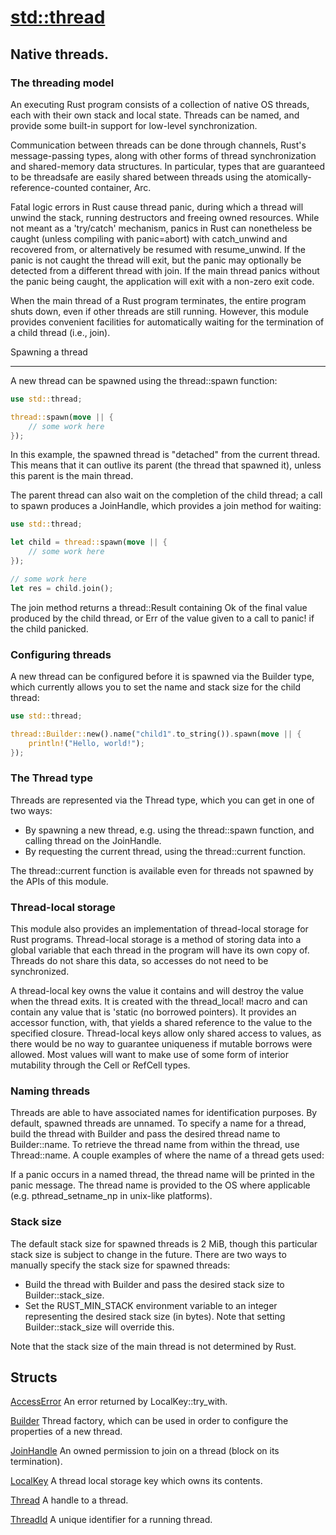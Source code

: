 # [std::thread](https://doc.rust-lang.org/std/thread/index.html)

## Native threads.

### The threading model

An executing Rust program consists of a collection of native OS threads, each with their own stack and local state. Threads can be named, and provide some built-in support for low-level synchronization.

Communication between threads can be done through channels, Rust's message-passing types, along with other forms of thread synchronization and shared-memory data structures. In particular, types that are guaranteed to be threadsafe are easily shared between threads using the atomically-reference-counted container, Arc.

Fatal logic errors in Rust cause thread panic, during which a thread will unwind the stack, running destructors and freeing owned resources. While not meant as a 'try/catch' mechanism, panics in Rust can nonetheless be caught (unless compiling with panic=abort) with catch_unwind and recovered from, or alternatively be resumed with resume_unwind. If the panic is not caught the thread will exit, but the panic may optionally be detected from a different thread with join. If the main thread panics without the panic being caught, the application will exit with a non-zero exit code.

When the main thread of a Rust program terminates, the entire program shuts down, even if other threads are still running. However, this module provides convenient facilities for automatically waiting for the termination of a child thread (i.e., join).

Spawning a thread

----

A new thread can be spawned using the thread::spawn function:

```rs
use std::thread;

thread::spawn(move || {
    // some work here
});
```

In this example, the spawned thread is "detached" from the current thread. This means that it can outlive its parent (the thread that spawned it), unless this parent is the main thread.

The parent thread can also wait on the completion of the child thread; a call to spawn produces a JoinHandle, which provides a join method for waiting:

```rs
use std::thread;

let child = thread::spawn(move || {
    // some work here
});

// some work here
let res = child.join();
```

The join method returns a thread::Result containing Ok of the final value produced by the child thread, or Err of the value given to a call to panic! if the child panicked.

### Configuring threads

A new thread can be configured before it is spawned via the Builder type, which currently allows you to set the name and stack size for the child thread:


```rs
use std::thread;

thread::Builder::new().name("child1".to_string()).spawn(move || {
    println!("Hello, world!");
});
```

### The Thread type
Threads are represented via the Thread type, which you can get in one of two ways:

- By spawning a new thread, e.g. using the thread::spawn function, and calling thread on the JoinHandle.
- By requesting the current thread, using the thread::current function.

The thread::current function is available even for threads not spawned by the APIs of this module.

### Thread-local storage

This module also provides an implementation of thread-local storage for Rust programs. Thread-local storage is a method of storing data into a global variable that each thread in the program will have its own copy of. Threads do not share this data, so accesses do not need to be synchronized.

A thread-local key owns the value it contains and will destroy the value when the thread exits. It is created with the thread_local! macro and can contain any value that is 'static (no borrowed pointers). It provides an accessor function, with, that yields a shared reference to the value to the specified closure. Thread-local keys allow only shared access to values, as there would be no way to guarantee uniqueness if mutable borrows were allowed. Most values will want to make use of some form of interior mutability through the Cell or RefCell types.

### Naming threads
Threads are able to have associated names for identification purposes. By default, spawned threads are unnamed. To specify a name for a thread, build the thread with Builder and pass the desired thread name to Builder::name. To retrieve the thread name from within the thread, use Thread::name. A couple examples of where the name of a thread gets used:

If a panic occurs in a named thread, the thread name will be printed in the panic message.
The thread name is provided to the OS where applicable (e.g. pthread_setname_np in unix-like platforms).

### Stack size

The default stack size for spawned threads is 2 MiB, though this particular stack size is subject to change in the future. There are two ways to manually specify the stack size for spawned threads:

- Build the thread with Builder and pass the desired stack size to Builder::stack_size.
- Set the RUST_MIN_STACK environment variable to an integer representing the desired stack size (in bytes). Note that setting Builder::stack_size will override this.

Note that the stack size of the main thread is not determined by Rust.

## Structs
[AccessError](https://doc.rust-lang.org/std/thread/struct.AccessError.html)	An error returned by LocalKey::try_with.

[Builder](https://doc.rust-lang.org/std/thread/struct.Builder.html)	Thread factory, which can be used in order to configure the properties of a new thread.

[JoinHandle](https://doc.rust-lang.org/std/thread/struct.LocalKey.html)	An owned permission to join on a thread (block on its termination).

[LocalKey](https://doc.rust-lang.org/std/thread/struct.LocalKey.html)	A thread local storage key which owns its contents.

[Thread](https://doc.rust-lang.org/std/thread/struct.Thread.html)	A handle to a thread.

[ThreadId](https://doc.rust-lang.org/std/thread/struct.ThreadId.html)	A unique identifier for a running thread.